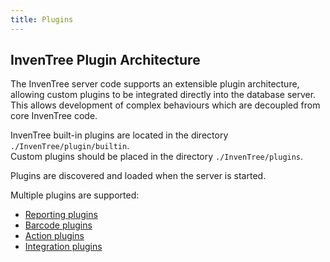 ```yaml
---
title: Plugins
---
```


## InvenTree Plugin Architecture

The InvenTree server code supports an extensible plugin architecture, allowing custom plugins to be integrated directly into the database server. This allows development of complex behaviours which are decoupled from core InvenTree code.

InvenTree built-in plugins are located in the directory `./InvenTree/plugin/builtin`.  
Custom plugins should be placed  in the directory `./InvenTree/plugins`.

Plugins are discovered and loaded when the server is started.

Multiple plugins are supported:
* [Reporting plugins](./plugins/report.md)
* [Barcode plugins](./plugins/barcode.md)
* [Action plugins](./plugins/action.md)
* [Integration plugins](./plugins/integration.md)
